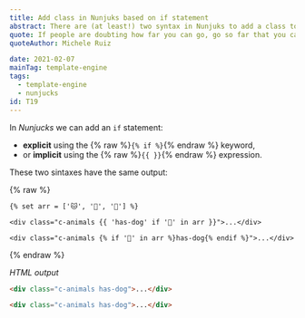```yaml
---
title: Add class in Nunjuks based on if statement
abstract: There are (at least!) two syntax in Nunjuks to add a class to a DOM node
quote: If people are doubting how far you can go, go so far that you can't hear them anymore
quoteAuthor: Michele Ruiz

date: 2021-02-07
mainTag: template-engine
tags:
  - template-engine
  - nunjucks
id: T19
---
```


In _Nunjucks_ we can add an `if` statement:
- **explicit** using the {% raw %}`{% if %}`{% endraw %} keyword,
- or **implicit** using the {% raw %}`{{ }}`{% endraw %} expression.

These two sintaxes have the same output:

{% raw %}
  ```twig
  {% set arr = ['🐱', '🐶', '🐺'] %}

  <div class="c-animals {{ 'has-dog' if '🐶' in arr }}">...</div>

  <div class="c-animals {% if '🐶' in arr %}has-dog{% endif %}">...</div>
  ```
{% endraw %}

_HTML output_

```html
<div class="c-animals has-dog">...</div>

<div class="c-animals has-dog">...</div>
```
